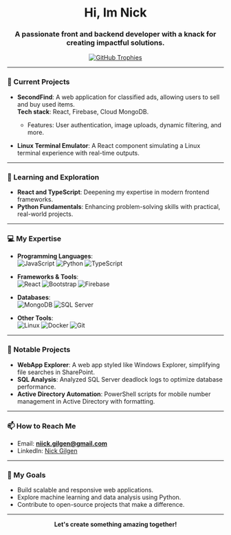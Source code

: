 <h1 align="center">Hi, Im Nick</h1>
<h3 align="center">A passionate front and backend developer with a knack for creating impactful solutions.</h3>

<p align="center">
  <a href="https://github.com/ryo-ma/github-profile-trophy">
    <img src="https://github-profile-trophy.vercel.app/?username=nickoderso" alt="GitHub Trophies" />
  </a>
</p>

---

### 🔭 Current Projects
- **SecondFind**: A web application for classified ads, allowing users to sell and buy used items.  
  **Tech stack**: React, Firebase, Cloud MongoDB.  
  - Features: User authentication, image uploads, dynamic filtering, and more.  

- **Linux Terminal Emulator**: A React component simulating a Linux terminal experience with real-time outputs.

---

### 🌱 Learning and Exploration
- **React and TypeScript**: Deepening my expertise in modern frontend frameworks.
- **Python Fundamentals**: Enhancing problem-solving skills with practical, real-world projects.

---

### 💻 My Expertise
- **Programming Languages**:  
  ![JavaScript](https://img.shields.io/badge/JavaScript-F7DF1E?style=for-the-badge&logo=javascript&logoColor=black) 
  ![Python](https://img.shields.io/badge/Python-3776AB?style=for-the-badge&logo=python&logoColor=white)
  ![TypeScript](https://img.shields.io/badge/TypeScript-3178C6?style=for-the-badge&logo=typescript&logoColor=white)

- **Frameworks & Tools**:  
  ![React](https://img.shields.io/badge/React-61DAFB?style=for-the-badge&logo=react&logoColor=black) 
  ![Bootstrap](https://img.shields.io/badge/Bootstrap-7952B3?style=for-the-badge&logo=bootstrap&logoColor=white) 
  ![Firebase](https://img.shields.io/badge/Firebase-FFCA28?style=for-the-badge&logo=firebase&logoColor=black)

- **Databases**:  
  ![MongoDB](https://img.shields.io/badge/MongoDB-47A248?style=for-the-badge&logo=mongodb&logoColor=white) 
  ![SQL Server](https://img.shields.io/badge/SQL_Server-CC2927?style=for-the-badge&logo=microsoft-sql-server&logoColor=white)

- **Other Tools**:  
  ![Linux](https://img.shields.io/badge/Linux-FCC624?style=for-the-badge&logo=linux&logoColor=black) 
  ![Docker](https://img.shields.io/badge/Docker-2496ED?style=for-the-badge&logo=docker&logoColor=white) 
  ![Git](https://img.shields.io/badge/Git-F05032?style=for-the-badge&logo=git&logoColor=white)

---

### 📜 Notable Projects
- **WebApp Explorer**: A web app styled like Windows Explorer, simplifying file searches in SharePoint.  
- **SQL Analysis**: Analyzed SQL Server deadlock logs to optimize database performance.  
- **Active Directory Automation**: PowerShell scripts for mobile number management in Active Directory with formatting.

---

### 📫 How to Reach Me
- Email: **niick.gilgen@gmail.com**  
- LinkedIn: [Nick Gilgen](https://www.linkedin.com/in/nick-gilgen-b5a92326a)

---

### 🚀 My Goals
- Build scalable and responsive web applications.
- Explore machine learning and data analysis using Python.
- Contribute to open-source projects that make a difference.

---

<p align="center">
  <strong>Let's create something amazing together!</strong>
</p>
